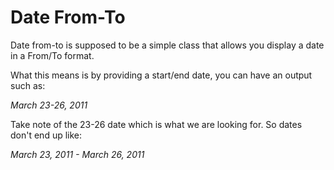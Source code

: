 Date From-To
============

Date from-to is supposed to be a simple class that allows you display a date in a From/To format. 

What this means is by providing a start/end date, you can have an output such as:

*March 23-26, 2011*

Take note of the 23-26 date which is what we are looking for. So dates don't end up like:

*March 23, 2011 - March 26, 2011*
